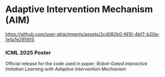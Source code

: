 # Adaptive Intervention Mechanism (AIM)
https://github.com/user-attachments/assets/2cd082b0-f410-4bf7-b20a-1e1a7e295915

<h3><b>ICML 2025 Poster</b></h3>

Official release for the code used in paper: *Robot-Gated Interactive Imitation Learning with Adaptive Intervention Mechanism*
